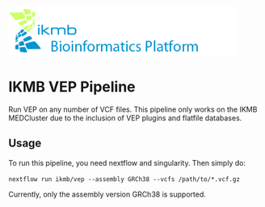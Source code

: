 ![](images/ikmb_bfx_logo.png)

# IKMB VEP Pipeline

Run VEP on any number of VCF files. This pipeline only works on the IKMB MEDCluster due to the inclusion of VEP plugins and flatfile databases. 

## Usage

To run this pipeline, you need nextflow and singularity. Then simply do:

`nextflow run ikmb/vep --assembly GRCh38 --vcfs /path/to/*.vcf.gz`

Currently, only the assembly version GRCh38 is supported.

